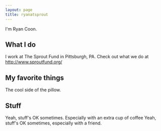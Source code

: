 ```yaml
---
layout: page
title: ryanatsprout
---
```

I'm Ryan Coon.

## What I do
I work at The Sprout Fund in Pittsburgh, PA. Check out what we do at http://www.sproutfund.org/

## My favorite things
The cool side of the pillow.

## Stuff
Yeah, stuff's OK sometimes. Especially with an extra cup of coffee
Yeah, stuff's OK sometimes, especially with a friend.
